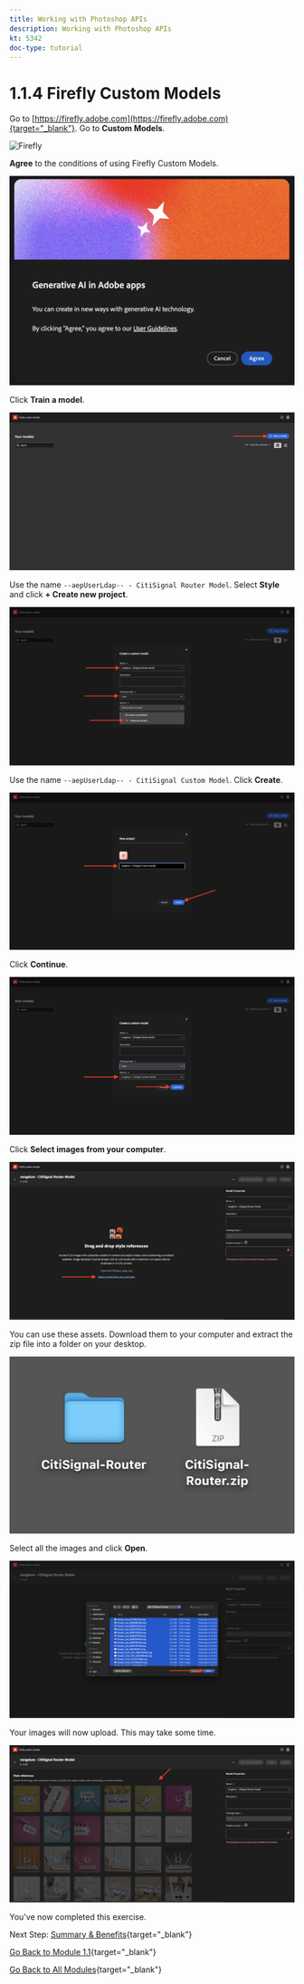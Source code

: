 ```yaml
---
title: Working with Photoshop APIs
description: Working with Photoshop APIs
kt: 5342
doc-type: tutorial
---
```

# 1.1.4 Firefly Custom Models

Go to [https://firefly.adobe.com](https://firefly.adobe.com){target="_blank"}. Go to **Custom Models**.

![Firefly](./images/ffcm1.png)

**Agree** to the conditions of using Firefly Custom Models.

![Firefly](./images/ffcm2.png)

Click **Train a model**.

![Firefly](./images/ffcm3.png)

Use the name `--aepUserLdap-- - CitiSignal Router Model`. Select **Style** and click **+ Create new project**.

![Firefly](./images/ffcm4.png)

Use the name `--aepUserLdap-- - CitiSignal Custom Model`. Click **Create**.

![Firefly](./images/ffcm5.png)

Click **Continue**.

![Firefly](./images/ffcm6.png)

Click **Select images from your computer**.

![Firefly](./images/ffcm7.png)

You can use these assets. Download them to your computer and extract the zip file into a folder on your desktop.

![Firefly](./images/ffcm8.png)

Select all the images and click **Open**.

![Firefly](./images/ffcm9.png)

Your images will now upload. This may take some time.

![Firefly](./images/ffcm10.png)

You've now completed this exercise. 

Next Step: [Summary & Benefits](./summary.md){target="_blank"}

[Go Back to Module 1.1](./firefly-services.md){target="_blank"}

[Go Back to All Modules](./../../../overview.md){target="_blank"}
